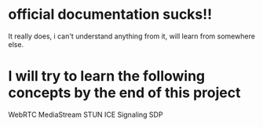 # official documentation sucks!!
It really does, i can't understand anything from it, will learn from somewhere else.
# I will try to learn the following concepts by the end of this project
WebRTC
MediaStream
STUN
ICE
Signaling
SDP